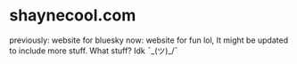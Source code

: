 # shaynecool.com
previously: website for bluesky
now: website for fun lol, It might be updated to include more stuff. What stuff? Idk ¯\_(ツ)_/¯
